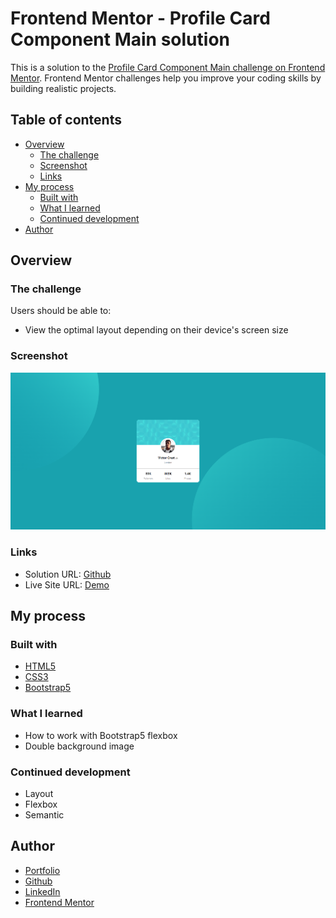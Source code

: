 # Frontend Mentor - Profile Card Component Main solution

This is a solution to the [Profile Card Component Main challenge on Frontend Mentor](https://www.frontendmentor.io/challenges/profile-card-component-cfArpWshJ). Frontend Mentor challenges help you improve your coding skills by building realistic projects. 

## Table of contents

- [Overview](#overview)
  - [The challenge](#the-challenge)
  - [Screenshot](#screenshot)
  - [Links](#links)
- [My process](#my-process)
  - [Built with](#built-with)
  - [What I learned](#what-i-learned)
  - [Continued development](#continued-development)
- [Author](#author)

## Overview

### The challenge

Users should be able to:

- View the optimal layout depending on their device's screen size

### Screenshot

![Project](./images/project.png)

### Links

- Solution URL: [Github](https://github.com/RuanHeleno/FrontEndMentor)
- Live Site URL: [Demo](https://frontendmentorchallengesrh.netlify.app)

## My process

### Built with

- [HTML5](https://www.w3schools.com/html/)
- [CSS3](https://developer.mozilla.org/pt-BR/docs/Web/CSS)
- [Bootstrap5](https://getbootstrap.com)

### What I learned

- How to work with Bootstrap5 flexbox
- Double background image

### Continued development

- Layout
- Flexbox
- Semantic

## Author

- [Portfolio](https://ruanheleno.github.io)
- [Github](https://www.github.com/RuanHeleno)
- [LinkedIn](https://www.linkedin.com/in/ruanheleno/)
- [Frontend Mentor](https://www.frontendmentor.io/profile/RuanHeleno)